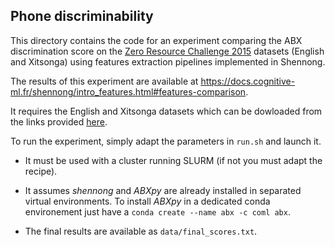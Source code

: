 ## Phone discriminability

This directory contains the code for an experiment comparing the ABX
discrimination score on the [Zero Resource Challenge
2015](https://zerosspeech.com/2015) datasets (English and Xitsonga) using
features extraction pipelines implemented in Shennong.

The results of this experiment are available at
https://docs.cognitive-ml.fr/shennong/intro_features.html#features-comparison.

It requires the English and Xitsonga datasets which can be dowloaded from the
links provided
[here](https://github.com/bootphon/Zerospeech2015#zerospeech-challenge-2015).

To run the experiment, simply adapt the parameters in `run.sh` and launch it.

* It must be used with a cluster running SLURM (if not you must adapt the
  recipe).

* It assumes *shennong* and *ABXpy* are already installed in separated virtual
  environments. To install *ABXpy* in a dedicated conda environement just have a
  ``conda create --name abx -c coml abx``.

* The final results are available as `data/final_scores.txt`.
